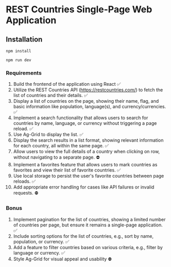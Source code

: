 # REST Countries Single-Page Web Application

## Installation

```
npm install
```

```
npm run dev
```

### Requirements

1. Build the frontend of the application using React ✅
2. Utilize the REST Countries API (https://restcountries.com/) to fetch the list of countries and their details. ✅
3. Display a list of countries on the page, showing their name, flag, and basic information like population,
   language(s), and currency/currencies. ✅
4. Implement a search functionality that allows users to search for countries by name, language, or currency
   without triggering a page reload. ✅
5. Use Ag-Grid to display the list. ✅
6. Display the search results in a list format, showing relevant information for each country, all within the same page. ✅
7. Allow users to view the full details of a country when clicking on row, without navigating to a separate page. ⛔️
8. Implement a favorites feature that allows users to mark countries as favorites and view their list of favorite countries. ✅
9. Use local storage to persist the user's favorite countries between page reloads. ✅
10. Add appropriate error handling for cases like API failures or invalid requests. ⛔️

### Bonus

1. Implement pagination for the list of countries, showing a limited number of countries per page, but ensure it remains a single-page application. ✅
2. Include sorting options for the list of countries, e.g., sort by name, population, or currency. ✅
3. Add a feature to filter countries based on various criteria, e.g., filter by language or currency. ✅
4. Style Ag-Grid for visual appeal and usability ⛔️
